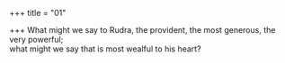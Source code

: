 +++
title = "01"

+++
What might we say to Rudra, the provident, the most generous, the very  powerful;  
what might we say that is most wealful to his heart?  